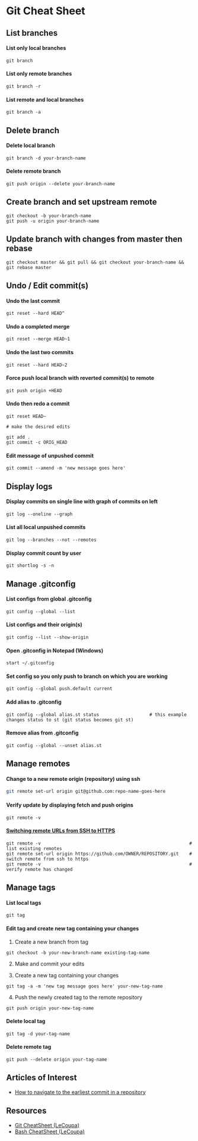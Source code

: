 # Git Cheat Sheet

## List branches

#### List only local branches

```
git branch
```

#### List only remote branches

```
git branch -r
```

#### List remote and local branches

```
git branch -a
```

## Delete branch

#### Delete local branch

```
git branch -d your-branch-name
```

#### Delete remote branch

```
git push origin --delete your-branch-name
```

## Create branch and set upstream remote

```
git checkout -b your-branch-name
git push -u origin your-branch-name
```

## Update branch with changes from master then rebase

```
git checkout master && git pull && git checkout your-branch-name && git rebase master
```

## Undo / Edit commit(s)

#### Undo the last commit

```
git reset --hard HEAD^
```

#### Undo a completed merge

```
git reset --merge HEAD~1
```

#### Undo the last two commits

```
git reset --hard HEAD~2
```

#### Force push local branch with reverted commit(s) to remote

```
git push origin +HEAD
```

#### Undo then redo a commit

```
git reset HEAD~

# make the desired edits

git add .
git commit -c ORIG_HEAD
```

#### Edit message of unpushed commit

```
git commit --amend -m 'new message goes here'
```

## Display logs

#### Display commits on single line with graph of commits on left

```
git log --oneline --graph
```

#### List all local unpushed commits

```
git log --branches --not --remotes
```

#### Display commit count by user

```
git shortlog -s -n
```

## Manage .gitconfig

#### List configs from global .gitconfig

```
git config --global --list
```

#### List configs and their origin(s)

```
git config --list --show-origin
```

#### Open .gitconfig in Notepad (Windows)

```
start ~/.gitconfig
```

#### Set config so you only push to branch on which you are working

```
git config --global push.default current
```

#### Add alias to .gitconfig

```
git config --global alias.st status                   # this example changes status to st (git status becomes git st)
```

#### Remove alias from .gitconfig

```
git config --global --unset alias.st
```

## Manage remotes

#### Change to a new remote origin (repository) using ssh

```bash
git remote set-url origin git@github.com:repo-name-goes-here
```

#### Verify update by displaying fetch and push origins

```
git remote -v
```

#### [Switching remote URLs from SSH to HTTPS](https://docs.github.com/en/get-started/getting-started-with-git/managing-remote-repositories)

```
git remote -v                                                        # list existing remotes
git remote set-url origin https://github.com/OWNER/REPOSITORY.git    # switch remote from ssh to https
git remote -v                                                        # verify remote has changed
```

## Manage tags

#### List local tags

```
git tag
```

#### Edit tag and create new tag containing your changes

1. Create a new branch from tag

```
git checkout -b your-new-branch-name existing-tag-name
```

2. Make and commit your edits

3. Create a new tag containing your changes

```
git tag -a -m 'new tag message goes here' your-new-tag-name
```

4. Push the newly created tag to the remote repository

```
git push origin your-new-tag-name
```

#### Delete local tag

```
git tag -d your-tag-name
```

#### Delete remote tag

```
git push --delete origin your-tag-name
```

## Articles of Interest

- [How to navigate to the earliest commit in a repository](https://stackoverflow.com/a/49647826)

## Resources

- [Git CheatSheet (LeCoupa)](https://github.com/LeCoupa/awesome-cheatsheets/blob/master/tools/git.sh)
- [Bash CheatSheet (LeCoupa)](https://github.com/LeCoupa/awesome-cheatsheets/blob/master/languages/bash.sh)


